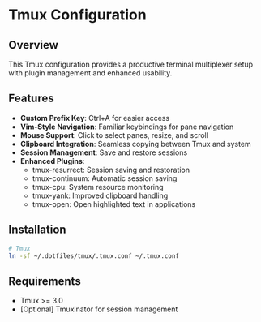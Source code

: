 # Tmux Configuration

## Overview

This Tmux configuration provides a productive terminal multiplexer setup with plugin management and enhanced usability.

## Features

- **Custom Prefix Key**: Ctrl+A for easier access
- **Vim-Style Navigation**: Familiar keybindings for pane navigation
- **Mouse Support**: Click to select panes, resize, and scroll
- **Clipboard Integration**: Seamless copying between Tmux and system
- **Session Management**: Save and restore sessions
- **Enhanced Plugins**:
  - tmux-resurrect: Session saving and restoration
  - tmux-continuum: Automatic session saving
  - tmux-cpu: System resource monitoring
  - tmux-yank: Improved clipboard handling
  - tmux-open: Open highlighted text in applications

## Installation

```bash
# Tmux
ln -sf ~/.dotfiles/tmux/.tmux.conf ~/.tmux.conf
```

## Requirements

- Tmux >= 3.0
- [Optional] Tmuxinator for session management
